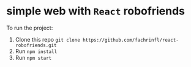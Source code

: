 # simple web with `React` robofriends

To run the project:

1. Clone this repo `git clone https://github.com/fachrinfl/react-robofriends.git`
2. Run `npm install`
3. Run `npm start`